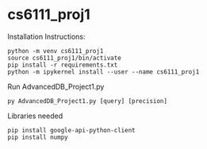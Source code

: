 # cs6111_proj1

Installation Instructions:

```
python -m venv cs6111_proj1
source cs6111_proj1/bin/activate
pip install -r requirements.txt
python -m ipykernel install --user --name cs6111_proj1
```

Run AdvancedDB_Project1.py
```
py AdvancedDB_Project1.py [query] [precision]
```

Libraries needed

```
pip install google-api-python-client
pip install numpy
```

